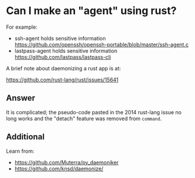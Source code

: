 # Can I make an "agent" using rust?

For example:

* ssh-agent holds sensitive information
  https://github.com/openssh/openssh-portable/blob/master/ssh-agent.c
* lastpass-agent holds sensitive information
  https://github.com/lastpass/lastpass-cli

A brief note about daemonizing a rust app is at:

https://github.com/rust-lang/rust/issues/15641

## Answer

It is complicated; the pseudo-code pasted in the 2014 rust-lang issue no long works and the "detach" feature was removed from `command`.

## Additional

Learn from:

* https://github.com/Muterra/py_daemoniker
* https://github.com/knsd/daemonize/